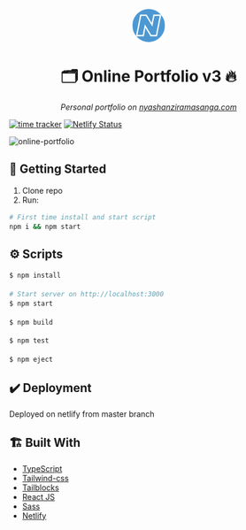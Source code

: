 <div align="center">
<p align="center">

<img src="./src/assets/icons/logo.svg" alt="" height="60"/>
</p>
    <h1> 
    🗂️  Online Portfolio v3 🔥
    </h1>
    <p>
      <i>Personal portfolio on <a href="https://www.nyashanziramasanga.com/">nyashanziramasanga.com</a></i>
    </p>
</div>

[![time tracker](https://wakatime.com/badge/github/NyashaNziramasanga/online-portfolio-v3.svg)](https://wakatime.com/badge/github/NyashaNziramasanga/online-portfolio-v3)
[![Netlify Status](https://api.netlify.com/api/v1/badges/c54bf0ca-8555-428c-897e-a49189ecbca7/deploy-status)](https://app.netlify.com/sites/dev-nash/deploys)

![online-portfolio](src/assets/images/online-portfolio.gif)

## 🏁 Getting Started

1. Clone repo
2. Run:

```bash
# First time install and start script
npm i && npm start
```

## ⚙️ Scripts

```bash
$ npm install

# Start server on http://localhost:3000
$ npm start

$ npm build

$ npm test

$ npm eject
```

## ✔️ Deployment

Deployed on netlify from master branch

## 🏗️ Built With

- [TypeScript](https://www.typescriptlang.org/)
- [Tailwind-css](https://tailwindcss.com/)
- [Tailblocks](https://mertjf.github.io/tailblocks/)
- [React JS](https://reactjs.org/)
- [Sass](https://sass-lang.com/)
- [Netlify](https://www.netlify.com/)
